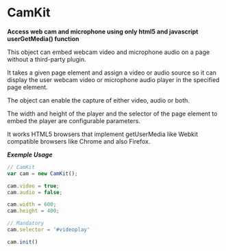CamKit
======

******Access web cam and microphone using only html5 and javascript userGetMedia() function******

This object can embed webcam video and microphone audio on a page without a third-party plugin.

It takes a given page element and assign a video or audio source so it can display the user webcam video or microphone audio player in the specified page element.

The object can enable the capture of either video, audio or both.

The width and height of the player and the selector of the page element to embed the player are configurable parameters.

It works HTML5 browsers that implement getUserMedia like Webkit compatible browsers like Chrome and also Firefox.

***Exemple Usage***
```javascript
// CamKit
var cam = new CamKit();

cam.video = true;
cam.audio = false;

cam.width = 600;
cam.height = 400;

// Mandatory
cam.selector = '#videoplay'

cam.init()
```